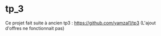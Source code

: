 # tp_3

Ce projet fait suite à ancien tp3 : https://github.com/yamzal1/tp3
(L'ajout d'offres ne fonctionnait pas)
